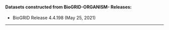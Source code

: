 #### Datasets constructed from BioGRID-ORGANISM- Releases:  
- BioGRID Release 4.4.198 (May 25, 2021)  
  
___
